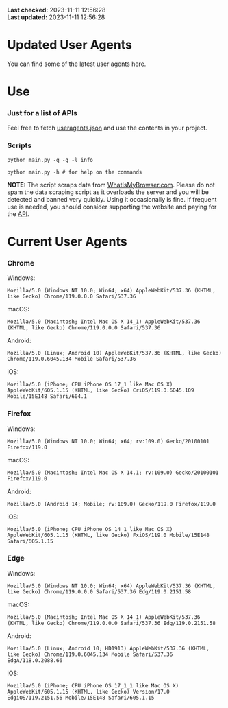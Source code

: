 **Last checked:** 2023-11-11 12:56:28  
**Last updated:** 2023-11-11 12:56:28  

# Updated User Agents
You can find some of the latest user agents here.

# Use

### Just for a list of APIs

Feel free to fetch [useragents.json](https://raw.githubusercontent.com/tmxkn1/UpdatedUserAgents/master/useragents.json) and use the contents in your project.

### Scripts

```
python main.py -q -g -l info

python main.py -h # for help on the commands
```
**NOTE:** The script scraps data from [WhatIsMyBrowser.com](https://www.whatismybrowser.com). Please do not spam the data scraping script as it overloads the server and you will be detected and banned very quickly. Using it occasionally is fine. If frequent use is needed, you should consider supporting the website and paying for the [API](https://developers.whatismybrowser.com/api/).

# Current User Agents
### Chrome

Windows:
```
Mozilla/5.0 (Windows NT 10.0; Win64; x64) AppleWebKit/537.36 (KHTML, like Gecko) Chrome/119.0.0.0 Safari/537.36
```

macOS:
```
Mozilla/5.0 (Macintosh; Intel Mac OS X 14_1) AppleWebKit/537.36 (KHTML, like Gecko) Chrome/119.0.0.0 Safari/537.36
```

Android:
```
Mozilla/5.0 (Linux; Android 10) AppleWebKit/537.36 (KHTML, like Gecko) Chrome/119.0.6045.134 Mobile Safari/537.36
```

iOS:
```
Mozilla/5.0 (iPhone; CPU iPhone OS 17_1 like Mac OS X) AppleWebKit/605.1.15 (KHTML, like Gecko) CriOS/119.0.6045.109 Mobile/15E148 Safari/604.1
```

### Firefox

Windows:
```
Mozilla/5.0 (Windows NT 10.0; Win64; x64; rv:109.0) Gecko/20100101 Firefox/119.0
```

macOS:
```
Mozilla/5.0 (Macintosh; Intel Mac OS X 14.1; rv:109.0) Gecko/20100101 Firefox/119.0
```

Android:
```
Mozilla/5.0 (Android 14; Mobile; rv:109.0) Gecko/119.0 Firefox/119.0
```

iOS:
```
Mozilla/5.0 (iPhone; CPU iPhone OS 14_1 like Mac OS X) AppleWebKit/605.1.15 (KHTML, like Gecko) FxiOS/119.0 Mobile/15E148 Safari/605.1.15
```

###  Edge

Windows:
```
Mozilla/5.0 (Windows NT 10.0; Win64; x64) AppleWebKit/537.36 (KHTML, like Gecko) Chrome/119.0.0.0 Safari/537.36 Edg/119.0.2151.58
```

macOS:
```
Mozilla/5.0 (Macintosh; Intel Mac OS X 14_1) AppleWebKit/537.36 (KHTML, like Gecko) Chrome/119.0.0.0 Safari/537.36 Edg/119.0.2151.58
```

Android:
```
Mozilla/5.0 (Linux; Android 10; HD1913) AppleWebKit/537.36 (KHTML, like Gecko) Chrome/119.0.6045.134 Mobile Safari/537.36 EdgA/118.0.2088.66
```

iOS:
```
Mozilla/5.0 (iPhone; CPU iPhone OS 17_1_1 like Mac OS X) AppleWebKit/605.1.15 (KHTML, like Gecko) Version/17.0 EdgiOS/119.2151.56 Mobile/15E148 Safari/605.1.15
```

